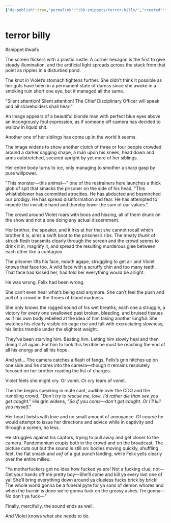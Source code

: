 ```yaml
---
{"dg-publish":true,"permalink":"/00-snippets/terror-billy/","created":"2025-02-21T14:10:48.210-06:00","updated":"2024-10-28T10:00:27.981-05:00"}
---
```


# terror billy
#snippet #waifu 

The screen flickers with a plastic rustle. A corner hexagon is the first to give steady illumination, and the artificial light spreads across the stack from that point as ripples in a disturbed pond.

The knot in Violet’s stomach tightens further. She didn’t think it possible as her guts have been in a permanent state of duress since she awoke in a smoking ruin short one eye, but it managed all the same.

"Silent attention! Silent attention! The Chief Disciplinary Officer will speak and all shareholders shall hear!"

An image appears of a beautiful blonde man with perfect blue eyes above an incongrously foul expression, as if someone off camera has decided to wallow in liquid shit. 

Another one of her siblings has come up in the world it seems.

The image widens to show another clutch of three or four people crowded around a darker sagging shape, a man upon his knees, head down and arms outstretched, secured upright by yet more of her siblings.

Her entire body turns to ice, only managing to smother a sharp gasp by pure willpower.

"This monster—this animal—" one of the restrainers here launches a thick glob of spit that smacks the prisoner on the side of his head, "This whistleblower has committed atrocities. He has abducted and besmirched our prodigy. He has spread disinformation and fear. He has attempted to impede the invisible hand and thereby lower the sum of our values."

The crowd around Violet roars with boos and hissing, all of them drunk on the show and not a one doing any actual discernment.

Her brother, the speaker, and it irks at her that she cannot recall which brother it is, aims a swift boot to the prisoner’s ribs. The meaty *thunk* of struck flesh transmits clearly through the screen and the crowd seems to drink it in, magnify it, and spread the resulting murderous glee between each other like a contagion.

The prisoner lifts his face, mouth agape, struggling to get air and Violet knows that face too. A wild face with a scruffy chin and too many teeth. That face had kissed her, had told her everything would be alright.

He was wrong. Felix had been wrong.

She can’t even hear what’s being said anymore. She can’t feel the push and pull of a crowd in the throes of blood madness.

She only knows the ragged sound of his wet breaths, each one a struggle, a victory for every one swallowed past broken, bleeding, and bruised tissues as if his own body rebelled at the idea of him taking another lungful. She watches his clearly visible rib cage rise and fall with excruciating slowness, his limbs tremble under the slightest weight.

They’ve been starving him. Beating him. Letting him slowly heal and then doing it all again. For him to look this terrible he must be reaching the end of all his energy and all his hope.

And yet… The camera catches a flash of fangs, Felix’s grin hitches up on one side and he stares into the camera—though it remains resolutely focused on her brother reading the list of charges.

Violet feels she might cry. Or vomit. Or cry tears of vomit.

Then he begins speaking in müte cant, audible over the CDO and the rumbling crowd, "*Don’t try to rescue me, love. I’d rather die than see you get caught*." His grin widens, "*So if you come—don’t get caught. Or I’ll kill you myself*."

Her heart twists with love and no small amount of annoyance. Of course he would attempt to issue her directions and advice while in captivity and through a screen, no less.

He struggles against his captors, trying to pull away and get closer to the camera. Pandemonium erupts both in the crowd and on the broadcast. The picture cuts out but the sound is still on: bodies moving quickly, shuffling feet, the flat smack and *oof* of a gut punch landing, while Felix yells clearly over the entire milieu.

"Ya motherfuckers got no idea how fucked ya are! Not a fucking clue, not—Get your hands off me pretty boy—She’ll come and kill ya every last one of ya! She’ll bring everything down around ya clueless fucks brick by brick! The whole world gonna be a funeral pyre for ya sons of demon whores and when the burnin is done we’re gonna fuck on the greasy ashes. I’m gonna—No don’t ya fuck—"

Finally, mercifully, the sound ends as well. 

And Violet knows what she needs to do.